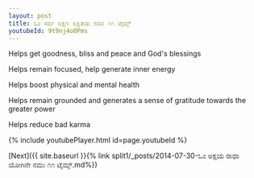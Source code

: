 ```yaml
---
layout: post
title: ಓಂ ಸರ್ವ ಲಕ್ಷಣ ಲಕ್ಷಿತಯ ನಮಃ ೧೧ ಟೈಮ್ಸ್
youtubeId: 9t9nj4oOPms
---
```

 
 
Helps get goodness, bliss and peace and God's blessings
 
Helps remain focused, help generate inner energy 
 
Helps boost physical and mental health 
 
Helps remain grounded and generates a sense of gratitude towards the greater power 
 
Helps reduce bad karma
 
 
 
 


{% include youtubePlayer.html id=page.youtubeId %}
 
[Next]({{ site.baseurl }}{% link  split1/_posts/2014-07-30-ಓಂ ಅಕ್ಷಯ ರಾಧಾ ಯೋಗಿನೇ ನಮಃ ೧೧ ಟೈಮ್ಸ್.md%})
 
